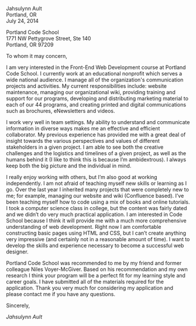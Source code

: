 Jahsulynn Ault  
Portland, OR  
July 24, 2014  

Portland Code School  
1771 NW Pettygrove Street, Ste 140  
Portland, OR 97209  

To whom it may concern,  

I am very interested in the Front-End Web Development course at Portland Code School. I currently work at an educational nonprofit which serves a wide national audience. I manage all of the organization's communication projects and activities.  My current responsibilities include: website maintenance, managing our organizational wiki, providing training and support for our programs, developing and distributing marketing material to each of our 44 programs, and creating printed and digital communications such as brochures, eNewsletters and videos.  

I work very well in team settings. My ability to understand and communicate information in diverse ways makes me an effective and efficient collaborator. My previous experience has provided me with a great deal of insight towards the various perspectives and values of different stakeholders in a given project. I am able to see both the creative challenges and the logistics and timelines of a given project, as well as the humans behind it (I like to think this is because I’m ambidextrous). I always keep both the big picture and the individual in mind. 

I really enjoy working with others, but I’m also good at working independently. I am not afraid of teaching myself new skills or learning as I go. Over the last year I inherited many projects that were completely new to me; for example, managing our website and wiki (Confluence based). I’ve been teaching myself how to code using a mix of books and online tutorials. I took a computer science class in college, but the content was fairly dated and we didn’t do very much practical application. I am interested in Code School because I think it will provide me with a much more comprehensive understanding of web development. Right now I am comfortable constructing basic pages using HTML and CSS, but I can’t create anything very impressive (and certainly not in a reasonable amount of time). I want to develop the skills and experience necessary to become a successful web designer. 

Portland Code School was recommended to me by my friend and former colleague Niles Voyer-McGiver. Based on his recommendation and my own research I think your program will be a perfect fit for my learning style and career goals.  I have submitted all of the materials required for the application.  Thank you very much for considering my application and please contact me if you have any questions.

Sincerely,  

_Jahsulynn Ault_
